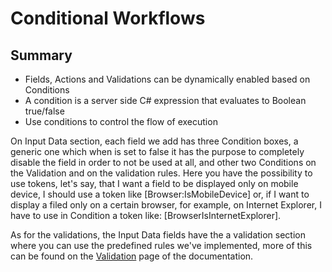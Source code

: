 # Conditional Workflows

## Summary

* Fields, Actions and Validations can be dynamically enabled based on Conditions
* A condition is a server side C# expression that evaluates to Boolean true/false
* Use conditions to control the flow of execution

On Input Data section, each field we add has three Condition boxes, a generic one which when is set to false it has the purpose to completely disable the field in order to not be used at all, and other two Conditions on the Validation and on the validation rules. Here you have the possibility to use tokens, let's say, that I want a field to be displayed only on mobile device, I should use a token like [Browser:IsMobileDevice] or, if I want to display a filed only on a certain browser, for example, on Internet Explorer, I have to use in Condition a token like: [BrowserIsInternetExplorer].

As for the validations, the Input Data fields have the a validation section where you can use the predefined rules we've implemented, more of this can be found on the [Validation](validation.html) page of the documentation.